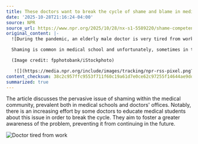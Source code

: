 ```yaml
---
title: These doctors want to break the cycle of shame and blame in medicine
date: '2025-10-28T21:16:24-04:00'
source: NPR
source_url: https://www.npr.org/2025/10/28/nx-s1-5589220/shame-competence-medicine-doctors-blame-patients
original_content: |-
  ![During the pandemic, an elderly male doctor is very tired from work, he sits at his desk in the resident](https://npr.brightspotcdn.com/dims3/default/strip/false/crop/2122x1412+0+0/resize/2122x1412!/?url=http%3A%2F%2Fnpr-brightspot.s3.amazonaws.com%2Fcc%2F0f%2F76b43e8b42778964b122f74048d3%2Fgettyimages-1323550329.jpg)

  Shaming is common in medical school and unfortunately, sometimes in the doctor's office. Some doctors are trying to teach medical students awareness of the problem so they don't perpetuate the cycle.

  (Image credit: fpphotobank/iStockphoto)

   ![](https://media.npr.org/include/images/tracking/npr-rss-pixel.png?story=nx-s1-5589220)
content_checksum: 38c2c957ffc9553f711f60c19a61d7e0ce62c97255f14644ae9dd8f5ce180e84
summarized: true
---
```


The article discusses the pervasive issue of shaming within the medical community, prevalent both in medical schools and doctors' offices. Notably, there is an increasing effort by some doctors to educate medical students about this issue in order to break the cycle. They aim to foster a greater awareness of the problem, preventing it from continuing in the future. 

![Doctor tired from work](https://npr.brightspotcdn.com/dims3/default/strip/false/crop/2122x1412+0+0/resize/2122x1412!/?url=http%3A%2F%2Fnpr-brightspot.s3.amazonaws.com%2Fcc%2F0f%2F76b43e8b42778964b122f74048d3%2Fgettyimages-1323550329.jpg)